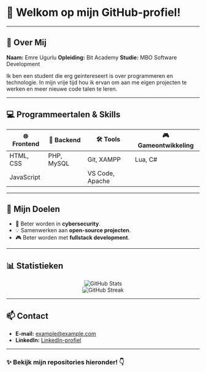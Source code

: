 # 🌟 Welkom op mijn GitHub-profiel!

---

## 👋 Over Mij  
**Naam:** Emre Ugurlu
**Opleiding:** Bit Academy
**Studie:** MBO Software Development 

Ik ben een student die erg geintereseert is over programmeren en technologie. In mijn vrije tijd hou ik ervan om aan me eigen projecten te werken en meer nieuwe code talen te leren.

---

## 💻 Programmeertalen & Skills

| 🌐 Frontend       | 💾 Backend     | 🛠 Tools         | 🎮 Gameontwikkeling |
|-------------------|---------------|------------------|---------------------|
| HTML, CSS         | PHP, MySQL    | Git, XAMPP       | Lua, C#             |
| JavaScript        |               | VS Code, Apache  |                     |

---

## 🎯 Mijn Doelen
- 🚀 Beter worden in **cybersecurity**.  
- 💡 Samenwerken aan **open-source projecten**.  
- 🎮 Beter worden met **fullstack development**.  

---

## 📊 Statistieken

<div align="center">
  <img src="https://github-readme-stats.vercel.app/api?username=jouw-gebruikersnaam&show_icons=true&theme=radical" alt="GitHub Stats">
  <br>
  <img src="https://github-readme-streak-stats.herokuapp.com/?user=jouw-gebruikersnaam&theme=radical" alt="GitHub Streak">
</div>

---

## 📫 Contact  
- **E-mail:** [example@example.com](mailto:example@example.com)  
- **LinkedIn:** [LinkedIn-profiel](https://linkedin.com)  

---

### ✨ Bekijk mijn repositories hieronder! 👇
